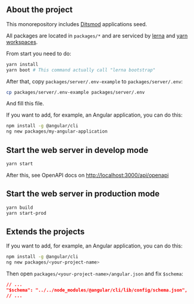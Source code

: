 ## About the project

This monorepository includes [Ditsmod](https://ditsmod.github.io/en/) applications seed.

All packages are located in `packages/*` and are serviced by [lerna](https://github.com/lerna/lerna) and [yarn workspaces](https://classic.yarnpkg.com/lang/en/docs/workspaces/).

From start you need to do:

```bash
yarn install
yarn boot # This command actually call "lerna bootstrap"
```

After that, copy `packages/server/.env-example` to `packages/server/.env`:

```bash
cp packages/server/.env-example packages/server/.env
```

And fill this file.

If you want to add, for example, an Angular application, you can do this:

```bash
npm install -g @angular/cli
ng new packages/my-angular-application
```

## Start the web server in develop mode

```bash
yarn start
```

After this, see OpenAPI docs on [http://localhost:3000/api/openapi](http://localhost:3000/api/openapi)

## Start the web server in production mode

```bash
yarn build
yarn start-prod
```

## Extends the projects

If you want to add, for example, an Angular application, you can do this:

```bash
npm install -g @angular/cli
ng new packages/<your-project-name>
```

Then open `packages/<your-project-name>/angular.json` and fix `$schema`:

```json
// ...
"$schema": "../../node_modules/@angular/cli/lib/config/schema.json",
// ...
```
